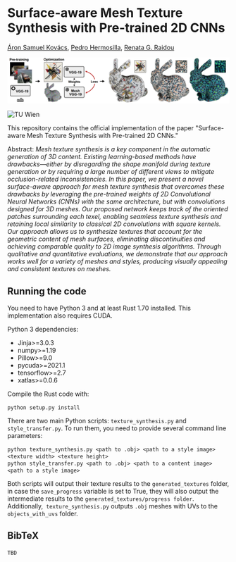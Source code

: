 # Surface-aware Mesh Texture Synthesis with Pre-trained 2D CNNs
[Áron Samuel Kovács](https://www.cg.tuwien.ac.at/staff/AronKovacs), [Pedro Hermosilla](https://cvl.tuwien.ac.at/staff/pedro-hermosilla-casajus/), [Renata G. Raidou](https://www.cg.tuwien.ac.at/staff/RenataRaidou)

![Teaser image](assets/teaser.png)

![TU Wien](assets/tuwien.png)

This repository contains the official implementation of the paper "Surface-aware Mesh Texture Synthesis with Pre-trained 2D CNNs."

Abstract: *Mesh texture synthesis is a key component in the automatic generation of 3D content. Existing learning-based methods have drawbacks—either by disregarding the shape manifold during texture generation or by requiring a large number of different views to mitigate occlusion-related inconsistencies. In this paper, we present a novel surface-aware approach for mesh texture synthesis that overcomes these drawbacks by leveraging the pre-trained weights of 2D Convolutional Neural Networks (CNNs) with the same architecture, but with convolutions designed for 3D meshes. Our proposed network keeps track of the oriented patches surrounding each texel, enabling seamless texture synthesis and retaining local similarity to classical 2D convolutions with square kernels. Our approach allows us to synthesize textures that account for the geometric content of mesh surfaces, eliminating discontinuities and achieving comparable quality to 2D image synthesis algorithms. Through qualitative and quantitative evaluations, we demonstrate that our approach works well for a variety of meshes and styles, producing visually appealing and consistent textures on meshes.*

## Running the code

You need to have Python 3 and at least Rust 1.70 installed. This implementation also requires CUDA.

Python 3 dependencies:

* Jinja>=3.0.3
* numpy>=1.19
* Pillow>=9.0
* pycuda>=2021.1
* tensorflow>=2.7
* xatlas>=0.0.6

Compile the Rust code with:
```
python setup.py install
```
There are two main Python scripts: `texture_synthesis.py` and `style_transfer.py`. To run them, you need to provide several command line parameters:
```
python texture_synthesis.py <path to .obj> <path to a style image> <texture width> <texture height>
python style_transfer.py <path to .obj> <path to a content image> <path to a style image>
```
Both scripts will output their texture results to the `generated_textures` folder, in case the `save_progress`
variable is set to True, they will also output the intermediate results to the `generated_textures/progress folder`.
Additionally,` texture_synthesis.py` outputs `.obj` meshes with UVs to the `objects_with_uvs` folder.

## BibTeX
```
TBD
```
